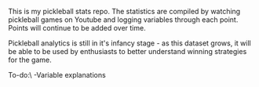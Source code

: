 This is my pickleball stats repo. The statistics are compiled by watching 
pickleball games on Youtube and logging variables through each point. Points 
will continue to be added over time. 

Pickleball analytics is still in it's infancy stage - as this dataset grows, 
it will be able to be used by enthusiasts to better understand winning strategies
for the game. 

To-do:\ 
-Variable explanations